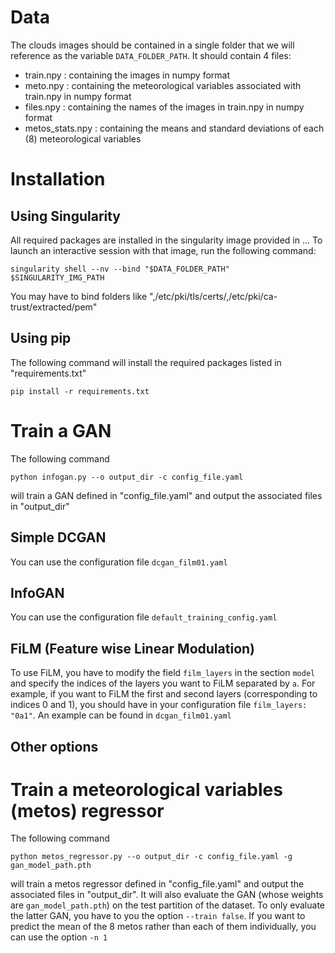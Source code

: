 # Data

The clouds images should be contained in a single folder that we will reference as the variable `DATA_FOLDER_PATH`. It should contain 4 files:

- train.npy : containing the images in numpy format
- meto.npy : containing the meteorological variables associated with train.npy in numpy format
- files.npy : containing the names of the images in train.npy in numpy format
- metos_stats.npy : containing the means and standard deviations of each (8) meteorological variables


# Installation

## Using Singularity

All required packages are installed in the singularity image provided in ... To launch an interactive session with that image, run the following command:

    singularity shell --nv --bind "$DATA_FOLDER_PATH" $SINGULARITY_IMG_PATH

You may have to bind folders like ",/etc/pki/tls/certs/,/etc/pki/ca-trust/extracted/pem"

## Using pip

The following command will install the required packages listed in "requirements.txt"

    pip install -r requirements.txt

# Train a GAN 

The following command

	python infogan.py --o output_dir -c config_file.yaml

will train a GAN defined in "config_file.yaml" and output the associated files in "output_dir"

## Simple DCGAN

You can use the configuration file `dcgan_film01.yaml`

## InfoGAN

You can use the configuration file `default_training_config.yaml`

## FiLM (Feature wise Linear Modulation)

To use FiLM, you have to modify the field `film_layers` in the section `model` and specify the indices of the layers you want to FiLM separated by `a`.
For example, if you want to FiLM the first and second layers (corresponding to indices 0 and 1), you should have in your configuration file `film_layers: "0a1"`. An example can be found in `dcgan_film01.yaml`

## Other options

# Train a meteorological variables (metos) regressor

The following command

	python metos_regressor.py --o output_dir -c config_file.yaml -g gan_model_path.pth

will train a metos regressor defined in "config_file.yaml" and output the associated files in "output_dir". It will also evaluate the GAN (whose weights are `gan_model_path.pth`) on the test partition of the dataset. To only evaluate the latter GAN, you have to you the option `--train false`. If you want to predict the mean of the 8 metos rather than each of them individually, you can use the option `-n 1`
